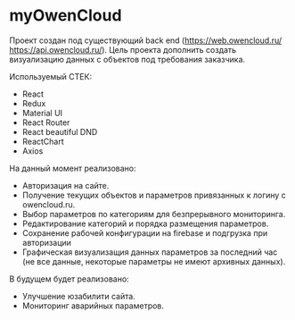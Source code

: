 # myOwenCloud

Проект создан под существующий back end (https://web.owencloud.ru/  https://api.owencloud.ru/).
Цель проекта дополнить создать визуализацию данных с объектов под требования заказчика.

Используемый СТЕК:
- React
- Redux
- Material UI
- React Router
- React beautiful DND
- ReactChart
- Axios

На данный момент реализовано:
- Авторизация на сайте.
- Получение текущих объектов и параметров привязанных к логину с owencloud.ru.
- Выбор параметров по категориям для безпрерывного мониторинга.
- Редактирование категорий и порядка размещения параметров.
- Сохранение рабочей конфигурации на firebase и подгрузка при авторизации
- Графическая визуализащия данных параметров за последний час (не все данные, некоторые параметры не имеют архивных данных).

В будущем будет реализовано:
- Улучшение юзабилити сайта.
- Мониторинг аварийных параметров.

